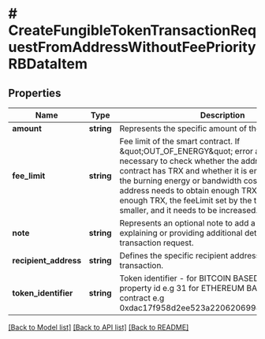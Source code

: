 # # CreateFungibleTokenTransactionRequestFromAddressWithoutFeePriorityRBDataItem

## Properties

Name | Type | Description | Notes
------------ | ------------- | ------------- | -------------
**amount** | **string** | Represents the specific amount of the transaction. |
**fee_limit** | **string** | Fee limit of the smart contract. If \&quot;OUT_OF_ENERGY\&quot; error appears - It is necessary to check whether the address of the calling contract has TRX and whether it is enough to pay for the burning energy or bandwidth cost, otherwise the address needs to obtain enough TRX. If there is enough TRX, the feeLimit set by the transaction is smaller, and it needs to be increased. | [optional]
**note** | **string** | Represents an optional note to add a free text in, explaining or providing additional detail on the transaction request. | [optional]
**recipient_address** | **string** | Defines the specific recipient address for the transaction. |
**token_identifier** | **string** | Token identifier - for BITCOIN BASED should be property id e.g 31 for ETHEREUM BASED shoud be contract e.g 0xdac17f958d2ee523a2206206994597c13d831ec7 |

[[Back to Model list]](../../README.md#models) [[Back to API list]](../../README.md#endpoints) [[Back to README]](../../README.md)
